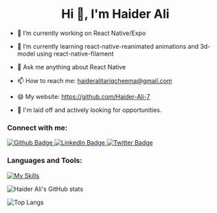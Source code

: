  <h1 align="center">Hi 👋, I'm Haider Ali</h1>




- 🔭 I’m currently working on React Native/Expo


- 🌱 I’m currently learning react-native-reanimated animations and 3d-model using react-native-filament


- 💬 Ask me anything about React Native 


- 📫 How to reach me: haideralitariqcheema@gmail.com


- 😄 My website: https://github.com/Haider-Ali-7


- 💼 I'm laid off and actively looking for opportunities.


  


### Connect with me:


<div id="badges">
  <a href="https://github.com/Haider-Ali-7">
    <img src="https://img.shields.io/badge/Github-white?style=for-the-badge&logo=Github&logoColor=black" alt="Github Badge"/>
  </a>
  <a href="www.linkedin.com/in/haider-ali-tariq-n129">
    <img src="https://img.shields.io/badge/Linkedin-blue?style=for-the-badge&logo=linkedin&logoColor=white" alt="LinkedIn Badge"/>
  </a>
  <a href="https://x.com/htc007Cheema">
    <img src="https://img.shields.io/badge/Twitter-blue?style=for-the-badge&logo=twitter&logoColor=white" alt="Twitter Badge"/>
  </a>
</div>





### Languages and Tools:


[![My Skills](https://skillicons.dev/icons?i=react,firebase,aws,js,ts,redux,sentry,github,git,postman,figma&perline=5)](https://skillicons.dev)





![Haider Ali's GitHub stats](https://github-readme-stats.vercel.app/api?username=Haider-Ali-7&show_icons=true&theme=dark)





![Top Langs](https://github-readme-stats.vercel.app/api/top-langs/?username=Haider-Ali-7&theme=dark)
